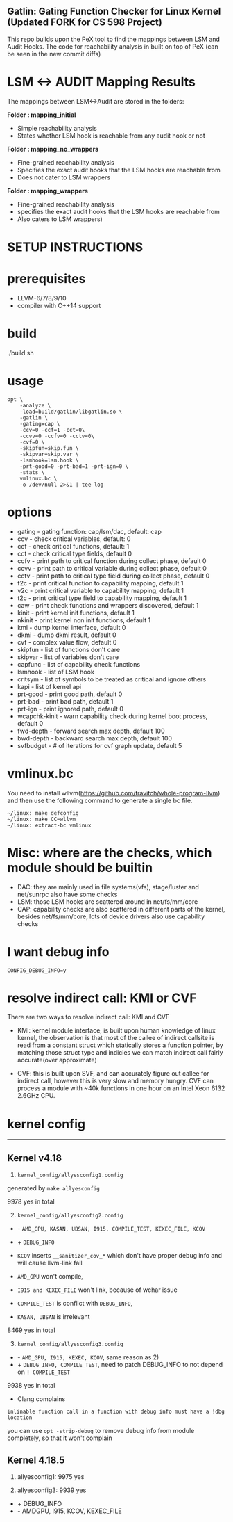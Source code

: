 Gatlin: Gating Function Checker for Linux Kernel (Updated FORK for CS 598 Project)
-------

This repo builds upon the PeX tool to find the mappings between LSM and Audit Hooks. The code for reachability analysis in built on top of PeX (can be seen in the new commit diffs)



# LSM <-> AUDIT Mapping Results 

The mappings between LSM<->Audit are stored in the folders:

**Folder : mapping_initial** 
* Simple reachability analysis 
* States whether LSM hook is reachable from any audit hook or not

**Folder : mapping_no_wrappers**  
* Fine-grained reachability analysis 
* Specifies the exact audit hooks that the LSM hooks are reachable from 
* Does not cater to LSM wrappers

**Folder : mapping_wrappers** 
* Fine-grained reachability analysis 
* specifies the exact audit hooks that the LSM hooks are reachable from 
* Also caters to LSM wrappers)

# SETUP INSTRUCTIONS

# prerequisites

* LLVM-6/7/8/9/10
* compiler with C++14 support

# build

./build.sh

# usage

```
opt \
    -analyze \
    -load=build/gatlin/libgatlin.so \
    -gatlin \
    -gating=cap \
    -ccv=0 -ccf=1 -cct=0\
    -ccvv=0 -ccfv=0 -cctv=0\
    -cvf=0 \
    -skipfun=skip.fun \
    -skipvar=skip.var \
    -lsmhook=lsm.hook \
    -prt-good=0 -prt-bad=1 -prt-ign=0 \
    -stats \
    vmlinux.bc \
    -o /dev/null 2>&1 | tee log
```

# options
* gating - gating function: cap/lsm/dac, default: cap
* ccv - check critical variables, default: 0
* ccf - check critical functions, default: 1
* cct - check critical type fields, default 0
* ccfv - print path to critical function during collect phase, default 0
* ccvv - print path to critical variable during collect phase, default 0
* cctv - print path to critical type field during collect phase, default 0
* f2c - print critical function to capability mapping, default 1
* v2c - print critical variable to capability mapping, default 1
* t2c - print critical type field to capability mapping, default 1
* caw - print check functions and wrappers discovered, default 1
* kinit - print kernel init functions, default 1
* nkinit - print kernel non init functions, default 1
* kmi - dump kernel interface, default 0
* dkmi - dump dkmi result, default 0
* cvf - complex value flow, default 0
* skipfun - list of functions don't care
* skipvar - list of variables don't care
* capfunc - list of capability check functions
* lsmhook - list of LSM hook
* critsym - list of symbols to be treated as critical and ignore others
* kapi - list of kernel api
* prt-good - print good path, default 0
* prt-bad - print bad path, default 1
* prt-ign - print ignored path, default 0
* wcapchk-kinit - warn capability check during kernel boot process, default 0
* fwd-depth - forward search max depth, default 100
* bwd-depth - backward search max depth, default 100
* svfbudget - # of iterations for cvf graph update, default 5

# vmlinux.bc

You need to install wllvm(https://github.com/travitch/whole-program-llvm)
and then use the following command to generate a single bc file.

```
~/linux: make defconfig
~/linux: make CC=wllvm
~/linux: extract-bc vmlinux
```

# Misc: where are the checks, which module should be builtin

* DAC: they are mainly used in file systems(vfs),
       stage/luster and net/sunrpc also have some checks
* LSM: those LSM hooks are scattered around in net/fs/mm/core
* CAP: capability checks are also scattered in different parts of the kernel,
       besides net/fs/mm/core, lots of device drivers also use capability checks

# I want debug info

```
CONFIG_DEBUG_INFO=y
```

# resolve indirect call: KMI or CVF

There are two ways to resolve indirect call: KMI and CVF

* KMI: kernel module interface, is built upon human knowledge of linux kernel,
the observation is that most of the callee of indirect callsite is read from
a constant struct which statically stores a function pointer, 
by matching those struct type and indicies we can match indirect call
fairly accurate(over approximate)

* CVF: this is built upon SVF, and can accurately figure out callee for indirect call,
however this is very slow and memory hungry.
CVF can process a module with ~40k functions in one hour on an Intel Xeon 6132 2.6GHz CPU.

# kernel config
--------------

## Kernel v4.18

1) ```kernel_config/allyesconfig1.config```

generated by ```make allyesconfig```

9978 yes in total

2) ```kernel_config/allyesconfig2.config```

* \- ```AMD_GPU, KASAN, UBSAN, I915, COMPILE_TEST, KEXEC_FILE, KCOV```
* \+ ```DEBUG_INFO``` 

* ```KCOV``` inserts ```__sanitizer_cov_*``` which don't have proper debug info
and will cause llvm-link fail
* ```AMD_GPU``` won't compile,
* ```I915 and KEXEC_FILE``` won't link, because of wchar issue
* ```COMPILE_TEST``` is conflict with ```DEBUG_INFO```,
* ```KASAN, UBSAN``` is irrelevant

8469 yes in total

3) ```kernel_config/allyesconfig3.config```

* \- ```AMD_GPU, I915, KEXEC, KCOV```, same reason as 2)
* \+ ```DEBUG_INFO, COMPILE_TEST```, need to patch DEBUG_INFO to not depend on ```! COMPILE_TEST```

9938 yes in total

* Clang complains 

```
inlinable function call in a function with debug info must have a !dbg location
```

you can use ```opt -strip-debug``` to remove debug info from module completely, 
so that it won't complain

## Kernel 4.18.5

1) allyesconfig1: 9975 yes

2) allyesconfig3: 9939 yes

* \+ DEBUG_INFO
* \- AMDGPU, I915, KCOV, KEXEC_FILE

